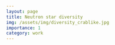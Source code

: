 ```yaml
---
layout: page
title: Neutron star diversity
img: /assets/img/diversity_crablike.jpg
importance: 1
category: work
---
```

